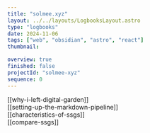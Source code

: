 ```yaml
---
title: "solmee.xyz"
layout: ../../layouts/LogbooksLayout.astro
type: "logbooks"
date: 2024-11-06
tags: ["web", "obsidian", "astro", "react"]
thumbnail: 

overview: true
finished: false
projectId: "solmee-xyz"
sequence: 0
---
```

[[why-i-left-digital-garden]]  
[[setting-up-the-markdown-pipeline]]  
[[characteristics-of-ssgs]]  
[[compare-ssgs]]  